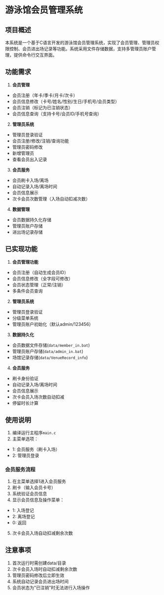 # 游泳馆会员管理系统

## 项目概述
本系统是一个基于C语言开发的游泳馆会员管理系统，实现了会员管理、管理员权限控制、会员进出场记录等功能。系统采用文件存储数据，支持多管理员账户管理，提供命令行交互界面。

## 功能需求
1. **会员管理**
- 会员注册（年卡/季卡/月卡/次卡）
- 会员信息修改（卡号/姓名/性别/生日/手机号/会员类型）
- 会员注销（标记为已注销状态）
- 会员信息查询（支持卡号/会员ID/手机号查询）

2. **管理员系统**
- 管理员登录验证
- 会员注册/修改/注销/查询功能
- 管理员密码修改
- 新增管理员
- 查看会员出入记录

3. **会员服务**
- 会员刷卡入场/离场
- 自动记录入场/离场时间
- 会员信息展示
- 次卡会员次数管理（入场自动扣减次数）

4. **数据管理**
- 会员数据持久化存储
- 管理员账户存储
- 进出场记录存储

## 已实现功能
1. **会员管理功能**
- 会员注册（自动生成会员ID）
- 会员信息修改（全字段可修改）
- 会员状态管理（正常/注销）
- 多条件会员查询

2. **管理员系统**
- 管理员登录验证
- 分级菜单系统
- 管理员账户初始化（默认admin/123456）

3. **数据持久化**
- 会员数据文件存储(`data/member_in.bat`)
- 管理员账户存储(`data/admin_in.bat`)
- 场馆记录存储(`data/VenueRecord_info`)

4. **会员服务**
- 刷卡身份验证
- 自动记录入场/离场时间
- 会员信息展示
- 次卡会员入场次数自动扣减
- 停留时长计算

## 使用说明
1. 编译运行主程序`main.c`
2. 主菜单选项：
- 1: 会员服务（刷卡入场）
- 2: 管理员登录

### 会员服务流程
1. 在主菜单选择1进入会员服务
2. 刷卡（输入会员卡号）
3. 系统验证会员信息
4. 显示会员信息及操作菜单：
- 1: 入场登记
- 2: 离场登记
- 0: 返回
5. 次卡会员入场自动扣减剩余次数

## 注意事项
1. 首次运行时需创建data/目录
2. 次卡会员入场时自动扣减剩余次数
3. 管理员密码修改后立即生效
4. 系统自动记录会员进出场时间
5. 会员状态为"已注销"时无法进行入场操作
